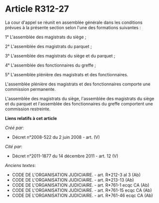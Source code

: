 # Article R312-27

La cour d'appel se réunit en assemblée générale dans les conditions prévues à la présente section selon l'une des formations
suivantes :

1° L'assemblée des magistrats du siège ;

2° L'assemblée des magistrats du parquet ;

3° L'assemblée des magistrats du siège et du parquet ;

4° L'assemblée des fonctionnaires du greffe ;

5° L'assemblée plénière des magistrats et des fonctionnaires.

L'assemblée plénière des magistrats et des fonctionnaires comporte une commission permanente.

L'assemblée des magistrats du siège, l'assemblée des magistrats du siège et du parquet et l'assemblée des fonctionnaires du
greffe comportent une commission restreinte.

**Liens relatifs à cet article**

_Créé par_:

  - Décret n°2008-522 du 2 juin 2008 - art. (V)

_Cité par_:

  - Décret n°2011-1877 du 14 décembre 2011 - art. 12 (V)

_Anciens textes_:

  - CODE DE L'ORGANISATION JUDICIAIRE. - art. R*212-3 al 3 (Ab)
  - CODE DE L'ORGANISATION JUDICIAIRE. - art. R*213-13 (Ab)
  - CODE DE L'ORGANISATION JUDICIAIRE. - art. R*761-1 ecqc CA (Ab)
  - CODE DE L'ORGANISATION JUDICIAIRE. - art. R*761-15 ecqc CA (Ab)
  - CODE DE L'ORGANISATION JUDICIAIRE. - art. R*761-46 ecqc CA (Ab)
